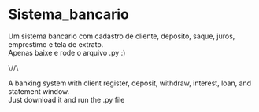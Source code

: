 # Sistema_bancario

Um sistema bancario com cadastro de cliente, deposito, saque, juros, emprestimo e tela de extrato. <br />Apenas baixe e rode o arquivo .py :)

\\//\ 

A banking system with client register, deposit, withdraw, interest, loan, and statement window. <br />Just download it and run the .py file
